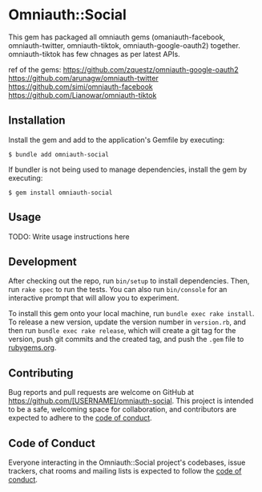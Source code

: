 # Omniauth::Social

This gem has packaged all omniauth gems (omaniauth-facebook, omniauth-twitter, omniauth-tiktok, omniauth-google-oauth2) together. omniauth-tiktok has few chnages as per latest APIs.

ref of the gems: https://github.com/zquestz/omniauth-google-oauth2
				 https://github.com/arunagw/omniauth-twitter
				 https://github.com/simi/omniauth-facebook
				 https://github.com/Lianowar/omniauth-tiktok

## Installation

Install the gem and add to the application's Gemfile by executing:

    $ bundle add omniauth-social

If bundler is not being used to manage dependencies, install the gem by executing:

    $ gem install omniauth-social

## Usage

TODO: Write usage instructions here

## Development

After checking out the repo, run `bin/setup` to install dependencies. Then, run `rake spec` to run the tests. You can also run `bin/console` for an interactive prompt that will allow you to experiment.

To install this gem onto your local machine, run `bundle exec rake install`. To release a new version, update the version number in `version.rb`, and then run `bundle exec rake release`, which will create a git tag for the version, push git commits and the created tag, and push the `.gem` file to [rubygems.org](https://rubygems.org).

## Contributing

Bug reports and pull requests are welcome on GitHub at https://github.com/[USERNAME]/omniauth-social. This project is intended to be a safe, welcoming space for collaboration, and contributors are expected to adhere to the [code of conduct](https://github.com/[USERNAME]/omniauth-social/blob/main/CODE_OF_CONDUCT.md).

## Code of Conduct

Everyone interacting in the Omniauth::Social project's codebases, issue trackers, chat rooms and mailing lists is expected to follow the [code of conduct](https://github.com/[USERNAME]/omniauth-social/blob/main/CODE_OF_CONDUCT.md).
